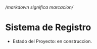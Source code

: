 */markdown significa marcacion/*
<h1> Sistema de Registro</h1>

- Estado del Proyecto: en construccion.
